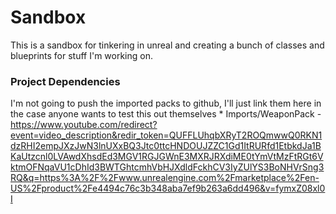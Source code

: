 # Sandbox
 This is a sandbox for tinkering in unreal and creating a bunch of classes and blueprints for stuff I'm working on.

### Project Dependencies
I'm not going to push the imported packs to github, I'll just link them here in the case anyone wants to test this out themselves
	* Imports/WeaponPack - https://www.youtube.com/redirect?event=video_description&redir_token=QUFFLUhqbXRyT2ROQmwwQ0RKN1dzRHI2empJXzJwN3lnUXxBQ3Jtc0ttcHNDOUJZZC1Gd1ItRURfd1EtbkdJa1BKaUtzcnl0LVAwdXhsdEd3MGV1RGJGWnE3MXRJRXdiME0tYmVtMzFtRGt6VktmOFNqaVU1cDhId3BWTGhtcmhVbHJXdldFckhCV3IyZUlYS3BoNHVrSng3RQ&q=https%3A%2F%2Fwww.unrealengine.com%2Fmarketplace%2Fen-US%2Fproduct%2Fe4494c76c3b348aba7ef9b263a6dd496&v=fymxZ08xl0I
